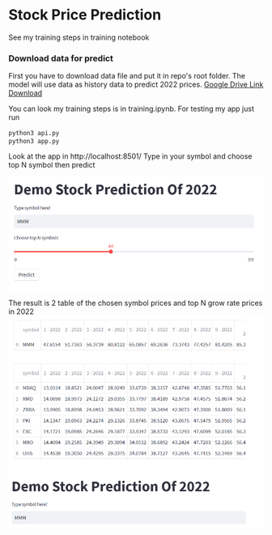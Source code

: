 # Stock Price Prediction
See my training steps in training notebook

### Download data for predict
First you have to download data file and put it in repo's root folder. The model will use data as history data to predict 2022 prices.
[Google Drive Link Download](https://drive.google.com/file/d/1--oClO1sXXiyE9LSsJLJbYeNRqIfWgDO/view?usp=sharing)

You can look my training steps is in training.ipynb.
For testing my app just run
```
python3 api.py
python3 app.py
```
Look at the app in http://localhost:8501/
Type in your symbol and choose top N symbol then predict

![App](./app.png)

The result is 2 table of the chosen symbol prices and top N grow rate prices in 2022
![result](./result.png)
